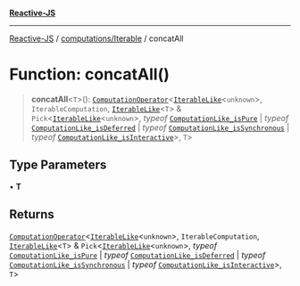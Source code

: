 [**Reactive-JS**](../../../README.md)

***

[Reactive-JS](../../../README.md) / [computations/Iterable](../README.md) / concatAll

# Function: concatAll()

> **concatAll**\<`T`\>(): [`ComputationOperator`](../../type-aliases/ComputationOperator.md)\<[`IterableLike`](../../interfaces/IterableLike.md)\<`unknown`\>, `IterableComputation`, [`IterableLike`](../../interfaces/IterableLike.md)\<`T`\> & `Pick`\<[`IterableLike`](../../interfaces/IterableLike.md)\<`unknown`\>, *typeof* [`ComputationLike_isPure`](../../variables/ComputationLike_isPure.md) \| *typeof* [`ComputationLike_isDeferred`](../../variables/ComputationLike_isDeferred.md) \| *typeof* [`ComputationLike_isSynchronous`](../../variables/ComputationLike_isSynchronous.md) \| *typeof* [`ComputationLike_isInteractive`](../../variables/ComputationLike_isInteractive.md)\>, `T`\>

## Type Parameters

• **T**

## Returns

[`ComputationOperator`](../../type-aliases/ComputationOperator.md)\<[`IterableLike`](../../interfaces/IterableLike.md)\<`unknown`\>, `IterableComputation`, [`IterableLike`](../../interfaces/IterableLike.md)\<`T`\> & `Pick`\<[`IterableLike`](../../interfaces/IterableLike.md)\<`unknown`\>, *typeof* [`ComputationLike_isPure`](../../variables/ComputationLike_isPure.md) \| *typeof* [`ComputationLike_isDeferred`](../../variables/ComputationLike_isDeferred.md) \| *typeof* [`ComputationLike_isSynchronous`](../../variables/ComputationLike_isSynchronous.md) \| *typeof* [`ComputationLike_isInteractive`](../../variables/ComputationLike_isInteractive.md)\>, `T`\>
